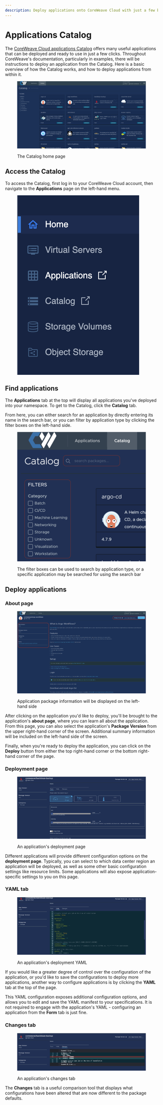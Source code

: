 ```yaml
---
description: Deploy applications onto CoreWeave Cloud with just a few button clicks
---
```


# Applications Catalog

The [CoreWeave Cloud applications Catalog](https://apps.staging.coreweave.com/) offers many useful applications that can be deployed and ready to use in just a few clicks. Throughout CoreWeave's documentation, particularly in examples, there will be instructions to deploy an application from the Catalog. Here is a basic overview of how the Catalog works, and how to deploy applications from within it.

<figure><img src="../../.gitbook/assets/image (24) (2).png" alt="Screenshot: The Catalog home page"><figcaption><p>The Catalog home page</p></figcaption></figure>

## Access the Catalog

To access the Catalog, first log in to your CoreWeave Cloud account, then navigate to the **Applications** page on the left-hand menu.

<figure><img src="../../.gitbook/assets/image (10) (4).png" alt=""><figcaption></figcaption></figure>

## Find applications

The **Applications** tab at the top will display all applications you've deployed into your namespace. To get to the Catalog, click the **Catalog** tab.

From here, you can either search for an application by directly entering its name in the search bar, or you can filter by application type by clicking the filter boxes on the left-hand side.

<figure><img src="../../.gitbook/assets/image (19) (2).png" alt="Screenshot: The filter boxes can be used to search by application type, or a specific application may be searched for using the search bar"><figcaption><p>The filter boxes can be used to search by application type, or a specific application may be searched for using the search bar</p></figcaption></figure>

## Deploy applications

### About page

<figure><img src="../../.gitbook/assets/image (21) (1).png" alt="Screenshot of application preview page"><figcaption><p>Application package information will be displayed on the left-hand side</p></figcaption></figure>

After clicking on the application you'd like to deploy, you'll be brought to the application's **about page**, where you can learn all about the application. From this page, you can also select the application's **Package Version** from the upper right-hand corner of the screen. Additional summary information will be included on the left-hand side of the screen.

Finally, when you're ready to deploy the application, you can click on the **Deploy** button from either the top right-hand corner or the bottom right-hand corner of the page.

### Deployment page

<figure><img src="../../.gitbook/assets/image (12) (4).png" alt=""><figcaption><p>An application's deployment page</p></figcaption></figure>

Different applications will provide different configuration options on the **deployment page**. Typically, you can select to which data center region an application will be deployed, as well as some other basic configuration settings like resource limits. Some applications will also expose application-specific settings to you on this page.

### YAML tab

<figure><img src="../../.gitbook/assets/image (20).png" alt=""><figcaption><p>An application's deployment YAML</p></figcaption></figure>

If you would like a greater degree of control over the configuration of the application, or you'd like to save the configurations to deploy more applications, another way to configure applications is by clicking the **YAML** tab at the top of the page.

This YAML configuration exposes additional configuration options, and allows you to edit and save the YAML manifest to your specifications. It is not required to engage with the application's YAML - configuring an application from the **Form** tab is just fine.

### Changes tab

<figure><img src="../../.gitbook/assets/image (22) (2).png" alt=""><figcaption><p>An application's changes tab</p></figcaption></figure>

The **Changes** tab is a useful comparison tool that displays what configurations have been altered that are now different to the package defaults.

